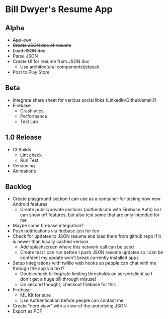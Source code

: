 # Bill Dwyer's Resume App

## Alpha

- ~~App icon~~
- ~~Create JSON doc of resume~~
- ~~Load JSON doc~~
- Parse JSON
- Create UI for resume from JSON doc
  - Use architectural components/jetpack
- Post to Play Store

## Beta

- Integrate share sheet for various social links (LinkedIn/Github/email?)
- Firebase
  - Crashlytics
  - Performance
  - Test Lab

## 1.0 Release

- CI Builds
  - Lint check
  - Run Test
- Versioning
- Animations


## Backlog

- Create playground section I can use as a container for testing now new Android features
  - Create public/private sections (authenticate with Firebase Auth) so I can show off features, but also test some that are only intended for me
- Maybe some firebase integration?
- Push notifications via firebase just for fun
- Check for updates to JSON resume and load them from github repo if it is newer than locally cached version
  - Add splashscreen where this network call can be used
  - Create test I can run before I push JSON resume updates so I can be confident my update won't break currently installed apps
- Setup integrations with twillio web hooks so people can chat with me through the app via text?
  - Doublecheck billing/rate limiting thresholds on server/client so I don't get a huge bill through misuse!
  - On second thought, checkout firebase for this
- Firebase 
  - ML Kit for sure
  - Use Authentication before people can contact me.
- Create "nerd view" with a view of the underlying JSON
- Export as PDF